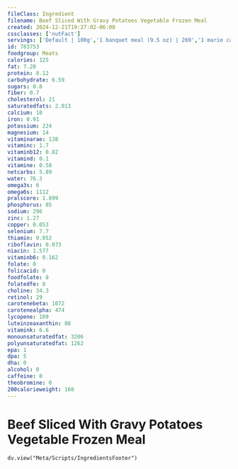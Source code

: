 ```yaml
---
fileClass: Ingredient
filename: Beef Sliced With Gravy Potatoes Vegetable Frozen Meal
created: 2024-12-21T19:27:02-06:00
cssclasses: ['nutFact']
servings: ['Default | 100g','1 banquet meal (9.5 oz) | 269','1 marie callender's dinner (14.5 oz) | 411','1 michelina's dinner (10 oz) | 284','1 stouffer's meal (8-7/8 oz) | 252','1 stouffer's dinner (14 oz) | 397','1 swanson dinner (12.75 oz) | 361']
id: 783753
foodgroup: Meats
calories: 125
fat: 7.28
protein: 8.12
carbohydrate: 6.59
sugars: 0.8
fiber: 0.7
cholesterol: 21
saturatedfats: 2.013
calcium: 10
iron: 0.91
potassium: 224
magnesium: 14
vitaminarae: 138
vitaminc: 1.7
vitaminb12: 0.82
vitamind: 0.1
vitamine: 0.58
netcarbs: 5.89
water: 76.3
omega3s: 6
omega6s: 1112
pralscore: 1.899
phosphorus: 85
sodium: 296
zinc: 1.27
copper: 0.053
selenium: 7.7
thiamin: 0.052
riboflavin: 0.073
niacin: 1.577
vitaminb6: 0.162
folate: 8
folicacid: 0
foodfolate: 8
folatedfe: 8
choline: 34.3
retinol: 29
carotenebeta: 1072
carotenealpha: 474
lycopene: 109
luteinzeaxanthin: 88
vitamink: 6.6
monounsaturatedfat: 3206
polyunsaturatedfat: 1262
epa: 1
dpa: 5
dha: 0
alcohol: 0
caffeine: 0
theobromine: 0
200calorieweight: 160
---
```


# Beef Sliced With Gravy Potatoes Vegetable Frozen Meal

```dataviewjs
dv.view("Meta/Scripts/IngredientsFooter")
```
